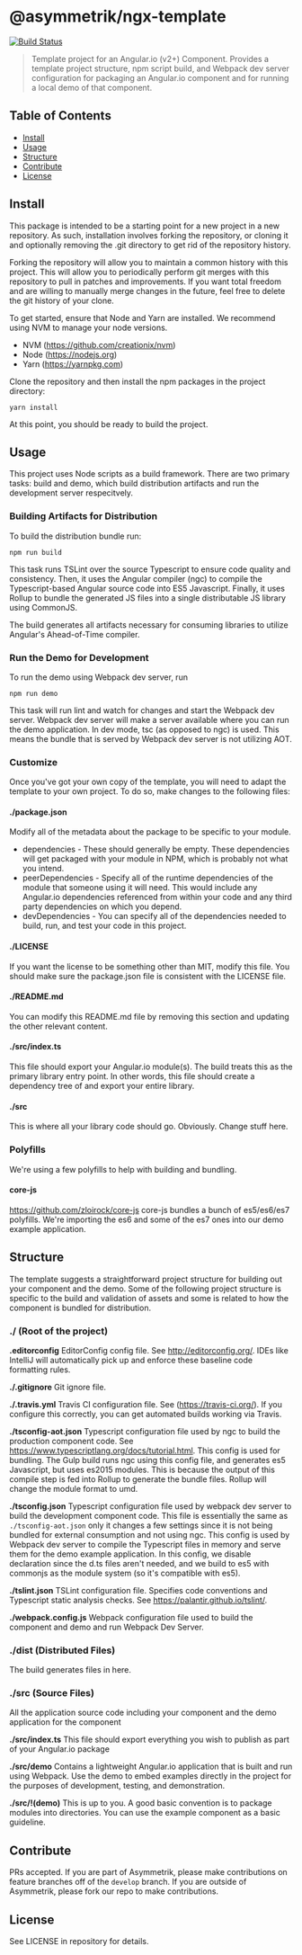 # @asymmetrik/ngx-template

[![Build Status][travis-image]][travis-url]

[travis-url]: https://travis-ci.org/Asymmetrik/ngx-template/
[travis-image]: https://travis-ci.org/Asymmetrik/ngx-template.svg

> Template project for an Angular.io (v2+) Component.
> Provides a template project structure, npm script build, and Webpack dev server configuration for packaging an Angular.io component and for running a local demo of that component. 


## Table of Contents
- [Install](#install)
- [Usage](#usage)
- [Structure](#structure)
- [Contribute](#contribute)
- [License](#license)


## Install
This package is intended to be a starting point for a new project in a new repository.
As such, installation involves forking the repository, or cloning it and optionally removing the .git directory to get rid of the repository history.

Forking the repository will allow you to maintain a common history with this project.
This will allow you to periodically perform git merges with this repository to pull in patches and improvements. If you want total freedom and are willing to manually merge changes in the future, feel free to delete the git history of your clone. 

To get started, ensure that Node and Yarn are installed.
We recommend using NVM to manage your node versions.
* NVM  (https://github.com/creationix/nvm)
* Node (https://nodejs.org)
* Yarn (https://yarnpkg.com)

Clone the repository and then install the npm packages in the project directory: 
```
yarn install
```

At this point, you should be ready to build the project.


## Usage
This project uses Node scripts as a build framework.
There are two primary tasks: build and demo, which build distribution artifacts and run the development server respecitvely. 

### Building Artifacts for Distribution
To build the distribution bundle run:

```
npm run build
```

This task runs TSLint over the source Typescript to ensure code quality and consistency. 
Then, it uses the Angular compiler (ngc) to compile the Typescript-based Angular source code into ES5 Javascript.
Finally, it uses Rollup to bundle the generated JS files into a single distributable JS library using CommonJS.

The build generates all artifacts necessary for consuming libraries to utilize Angular's Ahead-of-Time compiler.


### Run the Demo for Development
To run the demo using Webpack dev server, run
```
npm run demo
```

This task will run lint and watch for changes and start the Webpack dev server.
Webpack dev server will make a server available where you can run the demo application.
In dev mode, tsc (as opposed to ngc) is used.
This means the bundle that is served by Webpack dev server is not utilizing AOT.

### Customize
Once you've got your own copy of the template, you will need to adapt the template to your own project.
To do so, make changes to the following files:

#### ./package.json
Modify all of the metadata about the package to be specific to your module.

* dependencies - These should generally be empty. These dependencies will get packaged with your module in NPM, which is probably not what you intend.
* peerDependencies - Specify all of the runtime dependencies of the module that someone using it will need. This would include any Angular.io dependencies referenced from within your code and any third party dependencies on which you depend.
* devDependencies - You can specify all of the dependencies needed to build, run, and test your code in this project.

#### ./LICENSE
If you want the license to be something other than MIT, modify this file. You should make sure the package.json file is consistent with the LICENSE file.

#### ./README.md
You can modify this README.md file by removing this section and updating the other relevant content.

#### ./src/index.ts
This file should export your Angular.io module(s).
The build treats this as the primary library entry point.
In other words, this file should create a dependency tree of and export your entire library. 

#### ./src
This is where all your library code should go. Obviously. Change stuff here.

### Polyfills
We're using a few polyfills to help with building and bundling.

#### core-js
https://github.com/zloirock/core-js
core-js bundles a bunch of es5/es6/es7 polyfills.
We're importing the es6 and some of the es7 ones into our demo example application.


## Structure
The template suggests a straightforward project structure for building out your component and the demo. Some of the following project structure is specific to the build and validation of assets and some is related to how the component is bundled for distribution.

### ./ (Root of the project)
**.editorconfig**
EditorConfig config file. See http://editorconfig.org/. IDEs like IntelliJ will automatically pick up and enforce these baseline code formatting rules.

**./.gitignore**
Git ignore file.

**./.travis.yml**
Travis CI configuration file. See (https://travis-ci.org/). If you configure this correctly, you can get automated builds working via Travis.

**./tsconfig-aot.json**
Typescript configuration file used by ngc to build the production component code. See https://www.typescriptlang.org/docs/tutorial.html.
This config is used for bundling. The Gulp build runs ngc using this config file, and generates es5 Javascript, but uses es2015 modules. This is because the output of this compile step is fed into Rollup to generate the bundle files. Rollup will change the module format to umd. 

**./tsconfig.json**
Typescript configuration file used by webpack dev server to build the development component code. This file is essentially the same as ```./tsconfig-aot.json``` only it changes a few settings since it is not being bundled for external consumption and not using ngc.
This config is used by Webpack dev server to compile the Typescript files in memory and serve them for the demo example application. In this config, we disable declaration since the d.ts files aren't needed, and we build to es5 with commonjs as the module system (so it's compatible with es5).

**./tslint.json**
TSLint configuration file. Specifies code conventions and Typescript static analysis checks. See https://palantir.github.io/tslint/.

**./webpack.config.js**
Webpack configuration file used to build the component and demo and run Webpack Dev Server.


### ./dist (Distributed Files)
The build generates files in here.


### ./src (Source Files)
All the application source code including your component and the demo application for the component

**./src/index.ts**
This file should export everything you wish to publish as part of your Angular.io package 

**./src/demo**
Contains a lightweight Angular.io application that is built and run using Webpack. Use the demo to embed examples directly in the project for the purposes of development, testing, and demonstration.

**./src/!(demo)**
This is up to you. A good basic convention is to package modules into directories. You can use the example component as a basic guideline.

## Contribute
PRs accepted. If you are part of Asymmetrik, please make contributions on feature branches off of the ```develop``` branch. If you are outside of Asymmetrik, please fork our repo to make contributions.

## License
See LICENSE in repository for details.
